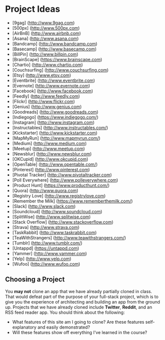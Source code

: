 # Project Ideas

- [9gag] (http://www.9gag.com)
- [500px] (http://www.500px.com)
- [AirBnB] (http://www.airbnb.com)
- [Asana] (http://www.asana.com)
- [Bandcamp] (http://www.bandcamp.com)
- [Basecamp] (http://www.basecamp.com)
- [BillPin] (http://www.billpin.com)
- [BrainScape] (https://www.brainscape.com)
- [Chartio] (http://www.chartio.com)
- [Couchsurfing] (http://www.couchsurfing.com)
- [Etsy] (http://www.etsy.com)
- [Eventbrite] (http://www.eventbrite.com)
- [Evernote] (http://www.evernote.com)
- [Facebook] (http://www.facebook.com)
- [Feedly] (http://www.feedly.com)
- [Flickr] (http://www.flickr.com)
- [Genius] (http://www.genius.com)
- [Goodreads] (http://www.goodreads.com)
- [Indiegogo] (https://www.indiegogo.com/)
- [Instagram] (http://www.instagram.com)
- [Instructables] (http://www.instructables.com/)
- [Kickstarter] (http://www.kickstarter.com)
- [MapMyRun] (http://www.mapmyrun.com/)
- [Medium] (http://www.medium.com)
- [Meetup] (http://www.meetup.com)
- [Newsblur] (http://www.newsblur.com)
- [OKCupid] (http://www.okcupid.com)
- [OpenTable] (http://www.opentable.com/)
- [Pinterest] (http://www.pinterest.com)
- [Pivotal Tracker] (http://www.pivotaltracker.com)
- [Poll Everywhere] (http://www.polleverywhere.com)
- [Product Hunt] (https://www.producthunt.com/)
- [Quora] (http://www.quora.com)
- [Registry Love] (http://www.registrylove.com)
- [Remember the Milk] (https://www.rememberthemilk.com/)
- [Slack] (http://www.slack.com)
- [Soundcloud] (http://www.soundcloud.com)
- [SplitWise] (http://www.splitwise.com)
- [Stack Overflow] (http://www.stackoverflow.com)
- [Strava] (http://www.strava.com)
- [TaskRabbit] (http://www.taskrabbit.com)
- [TeaWithStrangers] (http://www.teawithstrangers.com/)
- [Tumblr] (http://www.tumblr.com/)
- [Untappd] (https://untappd.com)
- [Yammer] (http://www.yammer.com)
- [Yelp] (http://www.yelp.com)
- [Wufoo] (http://www.wufoo.com)

## Choosing a Project

You **may not** clone an app that we have already partially cloned in
class. That would defeat part of the purpose of your full-stack project,
which is to give you the experience of architecting and building an app
from the ground up. Projects that we have already cloned include
**Twitter**, **Reddit**, and an RSS feed reader app. You
should think about the following:

* What features of this site am I going to clone? Are these features
  self-explanatory and easily demonstrated?
* Will these features show off everything I've learned in the course?
